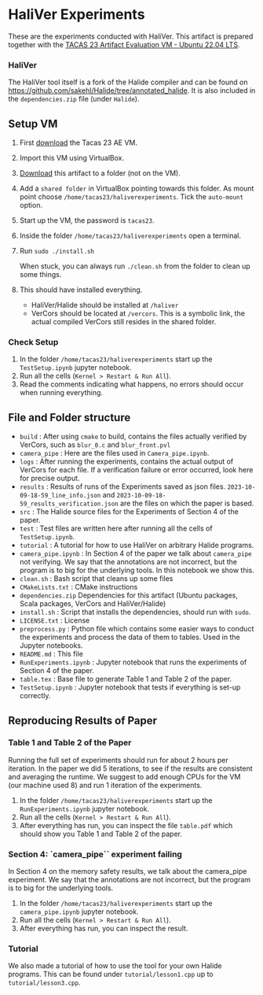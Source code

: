 # HaliVer Experiments
These are the experiments conducted with HaliVer. This artifact is prepared together with the [TACAS 23 Artifact Evaluation VM - Ubuntu 22.04 LTS](https://zenodo.org/records/7113223).


### HaliVer
The HaliVer tool itself is a fork of the Halide compiler and can be found on https://github.com/sakehl/Halide/tree/annotated_halide. It is also included in the `dependencies.zip` file (under `Halide`).

## Setup VM
1. First [download](https://zenodo.org/records/7113223) the Tacas 23 AE VM. 
2. Import this VM using VirtualBox. 
3. [Download](https://doi.org/10.5281/zenodo.10041125) this artifact to a folder (not on the VM).
4. Add a `shared folder` in VirtualBox pointing towards this folder. As mount point choose `/home/tacas23/haliverexperiments`. Tick the `auto-mount` option.
5. Start up the VM, the password is `tacas23`.
6. Inside the folder `/home/tacas23/haliverexperiments` open a terminal.
7. Run `sudo ./install.sh`
   
   When stuck, you can always run `./clean.sh` from the folder to clean up some things.
8. This should have installed everything.
   - HaliVer/Halide should be installed at `/haliver`
   - VerCors should be located at `/vercors`. This is a symbolic link, the actual compiled VerCors still resides in the shared folder.
   
### Check Setup
1. In the folder `/home/tacas23/haliverexperiments` start up the `TestSetup.ipynb` jupyter notebook.
2. Run all the cells (`Kernel > Restart & Run All`).
3. Read the comments indicating what happens, no errors should occur when running everything.

## File and Folder structure
- `build` : After using `cmake` to build, contains the files actually verified by VerCors, such as `blur_0.c` and `blur_front.pvl`
- `camera_pipe` : Here are the files used in `Camera_pipe.ipynb`.
- `logs` : After running the experiments, contains the actual output of VerCors for each file. If a verification failure or error occurred, look here for precise output.
- `results` : Results of runs of the Experiments saved as json files. `2023-10-09-18-59_line_info.json` and `2023-10-09-18-59_results_verification.json` are the files on which the paper is based.
- `src` : The Halide source files for the Experiments of Section 4 of the paper.
- `test` : Test files are written here after running all the cells of `TestSetup.ipynb`.
- `tutorial` : A tutorial for how to use HaliVer on arbitrary Halide programs.
- `camera_pipe.ipynb` : In Section 4 of the paper we talk about `camera_pipe` not verifying. We say that the annotations are not incorrect, but the program is to big for the underlying tools. In this notebook we show this.
- `clean.sh` : Bash script that cleans up some files
- `CMakeLists.txt` : CMake instructions
- `dependencies.zip` Dependencies for this artifact (Ubuntu packages, Scala packages, VerCors and HaliVer/Halide)
- `install.sh` : Script that installs the dependencies, should run with `sudo`.
- `LICENSE.txt` : License
- `preprocess.py` : Python file which contains some easier ways to conduct the experiments and process the data of them to tables. Used in the Jupyter notebooks.
- `README.md` : This file
- `RunExperiments.ipynb` : Jupyter notebook that runs the experiments of Section 4 of the paper.
- `table.tex` : Base file to generate Table 1 and Table 2 of the paper.
- `TestSetup.ipynb` : Jupyter notebook that tests if everything is set-up correctly.


## Reproducing Results of Paper

### Table 1 and Table 2 of the Paper
Running the full set of experiments should run for about 2 hours per iteration. In the paper we did 5 iterations, to see if the results are consistent and averaging the runtime. We suggest to add enough CPUs for the VM (our machine used 8) and run 1 iteration of the experiments.

1. In the folder `/home/tacas23/haliverexperiments` start up the `RunExperiments.ipynb` jupyter notebook.
2. Run all the cells (`Kernel > Restart & Run All`).
3. After everything has run, you can inspect the file `table.pdf` which should show you Table 1 and Table 2 of the paper.

### Section 4: `camera_pipe`` experiment failing
In Section 4 on the memory safety results, we talk about the camera_pipe experiment. We say that the annotations are not incorrect, but the program is to big for the underlying tools. 
1. In the folder `/home/tacas23/haliverexperiments` start up the `camera_pipe.ipynb` jupyter notebook.
2. Run all the cells (`Kernel > Restart & Run All`).
3. After everything has run, you can inspect the result.

### Tutorial
We also made a tutorial of how to use the tool for your own Halide programs. This can be found under `tutorial/lesson1.cpp` up to `tutorial/lesson3.cpp`.